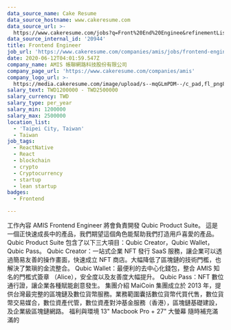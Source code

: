 ```yaml
---
data_source_name: Cake Resume
data_source_hostname: www.cakeresume.com
data_source_url: >-
  https://www.cakeresume.com/jobs?q=Front%20End%20Enginee&refinementList[lang_name][0]=E[…]tech_front-end-development&range[salary_range][min]=1000000
data_source_internal_id: '20944'
title: Frontend Engineer
job_url: 'https://www.cakeresume.com/companies/amis/jobs/frontend-engineer-4cbc3e'
date: 2020-06-12T04:01:59.547Z
company_name: AMIS 帳聯網路科技股份有限公司
company_page_url: 'https://www.cakeresume.com/companies/amis'
company_logo_url: >-
  https://media.cakeresume.com/image/upload/s--mqGLmPDM--/c_pad,fl_png8,h_200,w_200/v1586398830/v43oi6mydzcdwvaq90ci.png
salary_text: TWD1200000 - TWD2500000
salary_currency: TWD
salary_type: per_year
salary_min: 1200000
salary_max: 2500000
location_list:
  - 'Taipei City, Taiwan'
  - Taiwan
job_tags:
  - ReactNative
  - React
  - blockchain
  - crypto
  - Cryptocurrency
  - startup
  - lean startup
badges:
  - Frontend

---
```


工作內容 AMIS Frontend Engineer 將會負責開發 Qubic Product Suite。 這是一個正快速成長中的產品，我們期望這個角色能幫助我們打造用戶喜愛的產品。 Qubic Product Suite 包含了以下三大項目：Qubic Creator，Qubic Wallet，Qubic Pass。 Qubic Creator：一站式企業 NFT 發行 SaaS 服務，讓企業可以透過簡易友善的操作畫面，快速成立 NFT 商店。大幅降低了區塊鏈的技術門檻，也解決了繁瑣的金流整合。 Qubic Wallet：最便利的去中心化錢包，整合 AMIS 知名的門檻式簽章 （Alice），安全度以及友善度大幅提升。 Qubic Pass：NFT 數位通行證，讓企業各種賦能創意發生。 集團介紹 MaiCoin 集團成立於 2013 年，提供台灣最完整的區塊鏈及數位貨幣服務。業務範圍囊括數位貨幣代買代售，數位貨幣交易媒合，數位資產代管，數位資產對沖基金服務（香港），區塊鏈基礎建設，及企業級區塊鏈網路。 福利與環境 13" Macbook Pro + 27" 大螢幕 隨時補充滿滿的